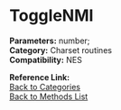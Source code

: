 # ToggleNMI

**Parameters:** number;  
**Category:** Charset routines  
**Compatibility:** NES  

**Reference Link:**  
[Back to Categories](../categories/charset_routines.md)  
[Back to Methods List](../../SUMMARY.md)
